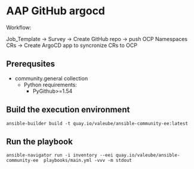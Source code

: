 # AAP GitHub argocd

Workflow:

Job_Template -> Survey -> Create GitHub repo -> push OCP Namespaces CRs -> Create ArgoCD app to syncronize CRs to OCP

## Prerequsites

- community.general collection
  - Python requirements:
    - PyGithub>=1.54

## Build the execution environment

```
ansible-builder build -t quay.io/valeube/ansible-community-ee:latest
```

## Run the playbook

```
ansible-navigator run -i inventory --eei quay.io/valeube/ansible-community-ee  playbooks/main.yml -vvv -m stdout
```